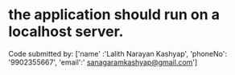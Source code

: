 # the application should run on a localhost server.

Code submitted by: ['name' :'Lalith Narayan Kashyap', 
                    'phoneNo': '9902355667', 
                    'email':' sanagaramkashyap@gmail.com']
